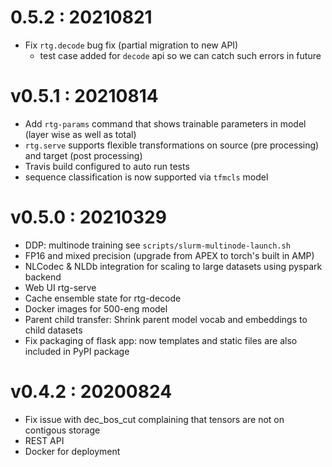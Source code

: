 # 0.5.2 : 20210821
- Fix `rtg.decode` bug fix (partial migration to new API)
  - test case added for `decode` api so we can catch such errors in future

# v0.5.1 : 20210814

- Add `rtg-params` command that shows trainable parameters in model (layer wise as well as total)
- `rtg.serve` supports flexible transformations on source (pre processing) and target (post processing)
- Travis build configured to auto run tests
- sequence classification is now supported via `tfmcls` model  


# v0.5.0 : 20210329
- DDP: multinode training see `scripts/slurm-multinode-launch.sh`
- FP16 and mixed precision (upgrade from APEX to torch's built in AMP)
- NLCodec & NLDb integration for scaling to large datasets using pyspark backend
- Web UI rtg-serve
- Cache ensemble state for rtg-decode
- Docker images for 500-eng model
- Parent child transfer: Shrink parent model vocab and embeddings to child datasets 
- Fix packaging of flask app: now templates and static files are also included in PyPI package


# v0.4.2 : 20200824 
- Fix issue with dec_bos_cut complaining that tensors are not on contigous storage
- REST API
- Docker for deployment
